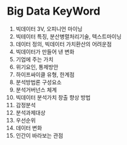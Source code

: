 # Big Data KeyWord

1. 빅데이터 3V, 오피니언 마이닝
2. 빅테이터 특징, 분산병렬처리기술, 텍스트마이닝
3. 데이터 정의, 빅데이터 가치환산의 어려운점
4. 빅데이터가 만들어 낸 변화
5. 기업에 주는 가치
6. 위기요인, 통제방안
7. 하이프싸이클 유형, 한계점
8. 분석방법론 구성요소
9. 분석거버넌스 체계
10. 빅데이터 분석가치 창출 향상 방법
11. 감정분석
12. 분석과제대상
13. 우선순위
14. 데이터 변화
15. 인간이 바라보는 관점
